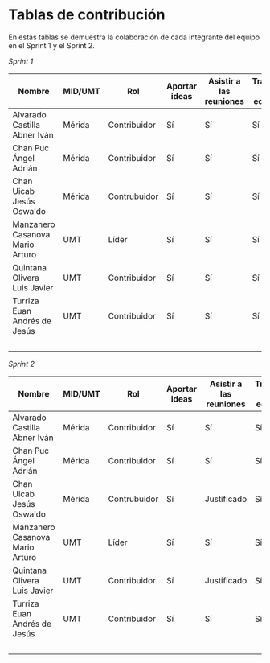 # Tablas de contribución

En estas tablas se demuestra la colaboración de cada integrante del equipo en el Sprint 1 y el Sprint 2.

*Sprint 1*

| Nombre |  MID/UMT  | Rol  | Aportar ideas | Asistir a las reuniones | Trabajo en equipo| Organización| Porcentaje| Puntuación final|
| ------------- |------------ |------------------------------ |------ | ------- |------------| -----------| ------------|------|
| Alvarado Castilla Abner Iván |   Mérida  | Contribuidor | Sí | Sí |Sí| Sí | 100% |16.67 %|
| Chan Puc Ángel Adrián |   Mérida  | Contribuidor  | Sí | Sí |Sí| Sí | 100% |16.67 %|
| Chan Uicab Jesús Oswaldo | Mérida |  Contrubuidor | Sí | Sí |Sí| Sí | 100% |16.67 %|
| Manzanero Casanova Mario Arturo | UMT |  Líder   | Sí | Sí |Sí| Sí | 100% |16.67 %|
| Quintana Olivera Luis Javier |  UMT | Contribuidor    | Sí | Sí |Sí| Sí | 100%|16.67 %|
| Turriza Euan Andrés de Jesús|  UMT | Contribuidor   | Sí | Sí |Sí| Sí | 100% |16.67 %|
|| || |||| Total |100%|

*Sprint 2*

| Nombre |  MID/UMT  | Rol  | Aportar ideas | Asistir a las reuniones | Trabajo en equipo| Organización| Porcentaje| Puntuación final|
| ------------- |------------ |------------------------------ |------ | ------- |------------| -----------| ------------|------|
| Alvarado Castilla Abner Iván |   Mérida  | Contribuidor | Sí | Sí |Sí| Sí | 100% |16.67 %|
| Chan Puc Ángel Adrián |   Mérida  | Contribuidor  | Sí | Sí |Sí| Sí | 100% |16.67 %|
| Chan Uicab Jesús Oswaldo | Mérida |  Contrubuidor | Sí | Justificado |Sí| Sí | 100% |16.67 %|
| Manzanero Casanova Mario Arturo | UMT |  Líder   | Sí | Sí |Sí| Sí | 100% |16.67 %|
| Quintana Olivera Luis Javier |  UMT | Contribuidor    | Sí | Justificado |Sí| Sí | 100%|16.67 %|
| Turriza Euan Andrés de Jesús|  UMT | Contribuidor   | Sí | Sí |Sí| Sí | 100% |16.67 %|
|| || |||| Total |100%|

